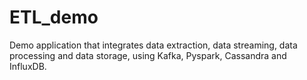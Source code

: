 # ETL_demo
Demo application that integrates data extraction, data streaming, data processing and data storage, using Kafka, Pyspark, Cassandra and InfluxDB.

